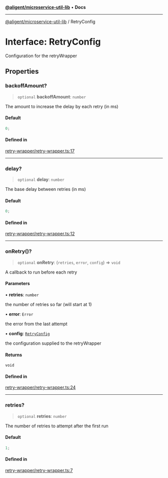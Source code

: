 [**@aligent/microservice-util-lib**](../modules.md) • **Docs**

---

[@aligent/microservice-util-lib](../modules.md) / RetryConfig

# Interface: RetryConfig

Configuration for the retryWrapper

## Properties

<a id="backoffamount" name="backoffamount"></a>

### backoffAmount?

> `optional` **backoffAmount**: `number`

The amount to increase the delay by each retry (in ms)

#### Default

```ts
0;
```

#### Defined in

[retry-wrapper/retry-wrapper.ts:17](https://github.com/aligent/microservice-development-utilities/blob/6029aa3ed377277764d6a6f496cad1ea8d56a51e/packages/microservice-util-lib/src/retry-wrapper/retry-wrapper.ts#L17)

---

<a id="delay" name="delay"></a>

### delay?

> `optional` **delay**: `number`

The base delay between retries (in ms)

#### Default

```ts
0;
```

#### Defined in

[retry-wrapper/retry-wrapper.ts:12](https://github.com/aligent/microservice-development-utilities/blob/6029aa3ed377277764d6a6f496cad1ea8d56a51e/packages/microservice-util-lib/src/retry-wrapper/retry-wrapper.ts#L12)

---

<a id="onretry" name="onretry"></a>

### onRetry()?

> `optional` **onRetry**: (`retries`, `error`, `config`) => `void`

A callback to run before each retry

#### Parameters

• **retries**: `number`

the number of retries so far (will start at 1)

• **error**: `Error`

the error from the last attempt

• **config**: [`RetryConfig`](RetryConfig.md)

the configuration supplied to the retryWrapper

#### Returns

`void`

#### Defined in

[retry-wrapper/retry-wrapper.ts:24](https://github.com/aligent/microservice-development-utilities/blob/6029aa3ed377277764d6a6f496cad1ea8d56a51e/packages/microservice-util-lib/src/retry-wrapper/retry-wrapper.ts#L24)

---

<a id="retries" name="retries"></a>

### retries?

> `optional` **retries**: `number`

The number of retries to attempt after the first run

#### Default

```ts
1;
```

#### Defined in

[retry-wrapper/retry-wrapper.ts:7](https://github.com/aligent/microservice-development-utilities/blob/6029aa3ed377277764d6a6f496cad1ea8d56a51e/packages/microservice-util-lib/src/retry-wrapper/retry-wrapper.ts#L7)
